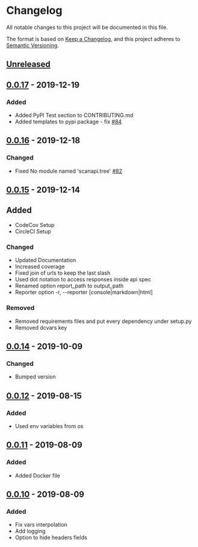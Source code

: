# Changelog
All notable changes to this project will be documented in this file.

The format is based on [Keep a Changelog](https://keepachangelog.com/en/1.0.0/),
and this project adheres to [Semantic Versioning](https://semver.org/spec/v2.0.0.html).

## [Unreleased]

## [0.0.17] - 2019-12-19
### Added
- Added PyPI Test section to CONTRIBUTING.md
- Added templates to pypi package - fix [#84](https://github.com/camilamaia/scanapi/issues/84)


## [0.0.16] - 2019-12-18
### Changed
- Fixed No module named 'scanapi.tree' [#82](https://github.com/camilamaia/scanapi/issues/82)

## [0.0.15] - 2019-12-14
## Added
- CodeCov Setup
- CircleCI Setup

### Changed
- Updated Documentation
- Increased coverage
- Fixed join of urls to keep the last slash
- Used dot notation to access responses inside api spec
- Renamed option report_path to output_path
- Reporter option -r, --reporter [console|markdown|html]

### Removed
- Removed requirements files and put every dependency under setup.py
- Removed dcvars key

## [0.0.14] - 2019-10-09
### Changed
- Bumped version

## [0.0.12] - 2019-08-15
### Added
- Used env variables from os

## [0.0.11] - 2019-08-09
### Added
- Added Docker file

## [0.0.10] - 2019-08-09
### Added
- Fix vars interpolation
- Add logging
- Option to hide headers fields



[Unreleased]: https://github.com/camilamaia/scanapi/compare/v0.0.17...HEAD
[0.0.17]: https://github.com/camilamaia/scanapi/compare/v0.0.16...v0.0.17
[0.0.16]: https://github.com/camilamaia/scanapi/compare/v0.0.15...v0.0.16
[0.0.15]: https://github.com/camilamaia/scanapi/compare/v0.0.14...v0.0.15
[0.0.14]: https://github.com/camilamaia/scanapi/compare/v0.0.13...v0.0.14
[0.0.13]: https://github.com/camilamaia/scanapi/compare/v0.0.12...v0.0.13
[0.0.12]: https://github.com/camilamaia/scanapi/compare/v0.0.11...v0.0.12
[0.0.11]: https://github.com/camilamaia/scanapi/compare/v0.0.10...v0.0.11
[0.0.10]: https://github.com/camilamaia/scanapi/releases/tag/v0.0.10
